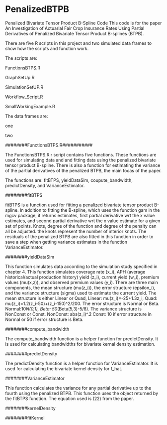 # PenalizedBTPB
Penalized Bivariate Tensor Product B-Spline Code
This code is for the paper An Investigation of Actuarial Fair Crop Insurance Rates Using Partial Derivatives of Penalized Bivariate Tensor Product B-splines (BTPB).

There are five R scripts in this project and two simulated data frames to show how the scripts and function work.  

The scripts are: 

FunctionsBTPS.R

GraphSetUp.R

SimulationSetUP.R

Workflow_Script.R

SmallWorkingExample.R

The data frames are:

one

two

########FunctionsBTPS.R###########

The FunctionsBTPS.R r script contains five functions.  These functions are used for simulating data and and fitting data using the penalized bivariate tensor product B-spline.  There is also a function for estimating the variance of the partial derivatives of the penalized BTPB, the main focas of the paper.

The functions are: fitBTPS, yieldDataSim, coupute_bandwidth, predictDensity, and VarianceEstimator.

########fitBTPS

fitBTPS is a function used for fitting a penalized bivariate tensor product B-spline. In addition to fitting the B-spline, which uses the function gam in the mgcv package, it returns estimates, first partial derivative wrt the x value estimates, and second partial derivative wrt the x value estimate for a given set of points.  Knots, degree of the function and degree of the penalty can all be adjusted.  the knots represent the number of interior knots. The residuals of the penalized BTPB are also fitted in this function in order to save a step when getting variance estimates in the function VarianceEstimator.  

########yieldDataSim

This function simulates data according to the simulation study specified in chapter 4.  This function simulates coverage rate (x_i), APH (average historical/actual production history) yield (z_i), current yield (w_i), premium values (mu(x,z)), and observed premium values (y_i). There are three main components, the mean structure (mu(z_i)), the error structure (epsilon_i), and the variance structure (sigma) used to estimate the current yield.  The mean structure is either Linear or Quad, Linear: mu(z_i)=-25+1.3z_i, Quad: mu(z_i)=1.2(z_i-50)+(z_i-150)^2/200. The error structure is Normal or Beta. Normal:10*N(0,1), Beta: 50*(Beta(5,3)-5/8). The variance structure is NonConst or Const. NonConst: abs(z_i)^.2 Const: 10 if error structure in Normal or 50 if error structure is Beta.


########compute_bandwidth

The compute_bandwidth function is a helper function for predictDensity. It is used for calculating bandwidths for bivariate kernal density estimation.   

########predictDensity

The predictDensity function is a helper function for VarianceEstimator.  It is used for calculating the bivariate kernel density for f_hat.  

########VarianceEstimator

This function calculates the variance for any partial derivative up to the fourth using the penalized BTPB.  This function uses the object returned by the fitBTPS function.  The equation used is (22) from the paper.

########kernelDensity

########fitKernel

